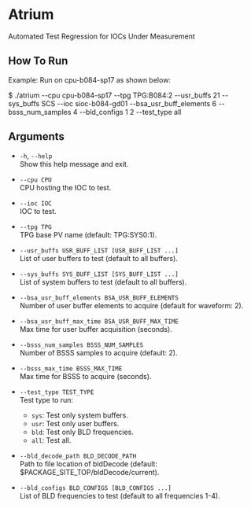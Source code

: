 # Atrium
Automated Test Regression for IOCs Under Measurement

## How To Run
Example: Run on cpu-b084-sp17 as shown below:

$ ./atrium --cpu cpu-b084-sp17 --tpg TPG:B084:2 --usr_buffs 21 --sys_buffs SCS --ioc sioc-b084-gd01 --bsa_usr_buff_elements 6  --bsss_num_samples 4 --bld_configs 1 2 --test_type all

## Arguments
- `-h`, `--help`  
  Show this help message and exit.

- `--cpu CPU`  
  CPU hosting the IOC to test.

- `--ioc IOC`  
  IOC to test.

- `--tpg TPG`  
  TPG base PV name (default: TPG:SYS0:1).
  
- `--usr_buffs USR_BUFF_LIST [USR_BUFF_LIST ...]`  
  List of user buffers to test (default to all buffers).

- `--sys_buffs SYS_BUFF_LIST [SYS_BUFF_LIST ...]`  
  List of system buffers to test (default to all buffers).

- `--bsa_usr_buff_elements BSA_USR_BUFF_ELEMENTS`  
  Number of user buffer elements to acquire (default for waveform: 2).

- `--bsa_usr_buff_max_time BSA_USR_BUFF_MAX_TIME`  
  Max time for user buffer acquisition (seconds).

- `--bsss_num_samples BSSS_NUM_SAMPLES`  
  Number of BSSS samples to acquire (default: 2).

- `--bsss_max_time BSSS_MAX_TIME`  
  Max time for BSSS to acquire (seconds).

- `--test_type TEST_TYPE`  
  Test type to run:
  - `sys`: Test only system buffers.
  - `usr`: Test only user buffers.
  - `bld`: Test only BLD frequencies.
  - `all`: Test all.

- `--bld_decode_path BLD_DECODE_PATH`  
  Path to file location of bldDecode (default: $PACKAGE_SITE_TOP/bldDecode/current).

- `--bld_configs BLD_CONFIGS [BLD_CONFIGS ...]`  
  List of BLD frequencies to test (default to all frequencies 1-4).
